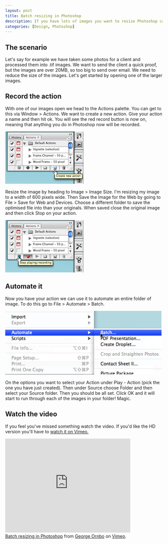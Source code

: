 ```yaml
--- 
layout: post
title: Batch resizing in Photoshop
description: If you have lots of images you want to resize Photoshop can take care of it for you. Using Actions and Automate you can do it once then put your feet up. Here's how it works.
categories: [Design, Photoshop]
---
```

## The scenario

Let's say for example we have taken some photos for a client and processed them into .tif images. We want to send the client a quick proof, but the images are over 20MB, so too big to send over email. We need to reduce the size of the images. Let's get started by opening one of the larger images. 

## Record the action

With one of our images open we head to the Actions palette. You can get to this via Window > Actions. We want to create a new action. Give your action a name and then hit ok. You will see the red record button is now on, meaning that anything you do in Photoshop now will be recorded.

![Create New Photoshop Action][1] 

Resize the image by heading to Image > Image Size. I'm resizing my image to a width of 600 pixels wide. Then Save the Image for the Web by going to File > Save for Web and Devices. Choose a different folder to save the optimised file into than your originals. When saved close the original image and then click Stop on your action.

![Stop Action][2] 

## Automate it

Now you have your action we can use it to automate an entire folder of image. To do this go to File > Automate > Batch.

![Automate menu in Photoshop][3] 

On the options you want to select your Action under Play - Action (pick the one you have just created). Then under Source choose Folder and then select your Source folder. Then you should be all set. Click OK and it will start to run through each of the images in your folder! Magic.

## Watch the video

If you feel you've missed something watch the video. If you'd like the HD version you'll have to [watch it on Vimeo.][4]

<object width="400" height="300">	
<param name="allowfullscreen" value="true" />	
<param name="allowscriptaccess" value="always" />	
<param name="movie"
value="http://www.vimeo.com/moogaloop.swf?clip_id=1050103&amp;server=www.vimeo.com&amp;show_title=1&amp;show_byline=1&amp;show_portrait=0&amp;color=&amp;fullscreen=1" />	
<embed src="http://www.vimeo.com/moogaloop.swf?clip_id=1050103&amp;server=www.vimeo.com&amp;show_title=1&amp;show_byline=1&amp;show_portrait=0&amp;color=&amp;fullscreen=1" type="application/x-shockwave-flash" allowfullscreen="true" allowscriptaccess="always" width="400" height="300"></embed></object><br /><a href="http://www.vimeo.com/1050103?pg=embed&sec=1050103">Batch resizing in Photoshop</a> from <a href="http://www.vimeo.com/user472031?pg=embed&sec=1050103">George Ornbo</a> on <a href="http://vimeo.com?pg=embed&sec=1050103">Vimeo</a>.

 [1]: /images/articles/create_new_action.jpg
 [2]: /images/articles/stop_action.jpg
 [3]: /images/articles/automate_batch.jpg
 [4]: http://www.vimeo.com/1050103


